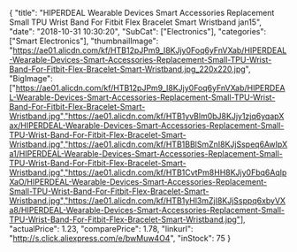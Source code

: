 {
	"title": "HIPERDEAL Wearable Devices Smart Accessories Replacement Small TPU Wrist Band For Fitbit Flex Bracelet Smart Wristband jan15",
	"date": "2018-10-31 10:30:20",
	"SubCat": ["Electronics"],
	"categories": ["Smart Electronics"],
	"thumbnailImage": "https://ae01.alicdn.com/kf/HTB12pJPm9_I8KJjy0Foq6yFnVXab/HIPERDEAL-Wearable-Devices-Smart-Accessories-Replacement-Small-TPU-Wrist-Band-For-Fitbit-Flex-Bracelet-Smart-Wristband.jpg_220x220.jpg",
	"BigImage": ["https://ae01.alicdn.com/kf/HTB12pJPm9_I8KJjy0Foq6yFnVXab/HIPERDEAL-Wearable-Devices-Smart-Accessories-Replacement-Small-TPU-Wrist-Band-For-Fitbit-Flex-Bracelet-Smart-Wristband.jpg","https://ae01.alicdn.com/kf/HTB1yvBlm0bJ8KJjy1zjq6yqapXax/HIPERDEAL-Wearable-Devices-Smart-Accessories-Replacement-Small-TPU-Wrist-Band-For-Fitbit-Flex-Bracelet-Smart-Wristband.jpg","https://ae01.alicdn.com/kf/HTB1BBlSmZnI8KJjSspeq6AwIpXa1/HIPERDEAL-Wearable-Devices-Smart-Accessories-Replacement-Small-TPU-Wrist-Band-For-Fitbit-Flex-Bracelet-Smart-Wristband.jpg","https://ae01.alicdn.com/kf/HTB1CvtPm8HH8KJjy0Fbq6AqlpXaO/HIPERDEAL-Wearable-Devices-Smart-Accessories-Replacement-Small-TPU-Wrist-Band-For-Fitbit-Flex-Bracelet-Smart-Wristband.jpg","https://ae01.alicdn.com/kf/HTB1yHl3mZjI8KJjSsppq6xbyVXa8/HIPERDEAL-Wearable-Devices-Smart-Accessories-Replacement-Small-TPU-Wrist-Band-For-Fitbit-Flex-Bracelet-Smart-Wristband.jpg"],
	"actualPrice": 1.23,
	"comparePrice": 1.78,
	"linkurl": "http://s.click.aliexpress.com/e/bwMuw4O4",
	"inStock": 75
}
